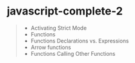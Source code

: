 # javascript-complete-2

> - Activating Strict Mode
> - Functions
> - Functions Declarations vs. Expressions
> - Arrow functions
> - Functions Calling Other Functions
